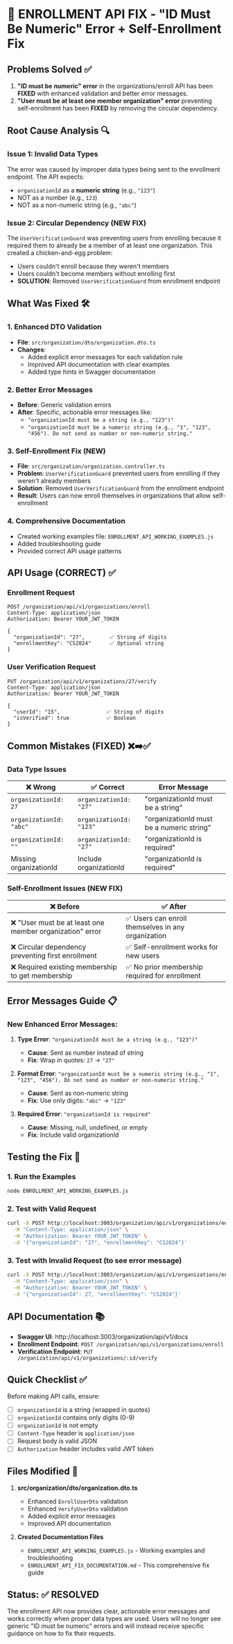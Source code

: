 # 🔧 ENROLLMENT API FIX - "ID Must Be Numeric" Error + Self-Enrollment Fix

## Problems Solved ✅

1. **"ID must be numeric" error** in the organizations/enroll API has been **FIXED** with enhanced validation and better error messages.
2. **"User must be at least one member organization" error** preventing self-enrollment has been **FIXED** by removing the circular dependency.

## Root Cause Analysis 🔍

### Issue 1: Invalid Data Types
The error was caused by improper data types being sent to the enrollment endpoint. The API expects:
- `organizationId` as a **numeric string** (e.g., `"123"`)
- NOT as a number (e.g., `123`)
- NOT as a non-numeric string (e.g., `"abc"`)

### Issue 2: Circular Dependency (NEW FIX)
The `UserVerificationGuard` was preventing users from enrolling because it required them to already be a member of at least one organization. This created a chicken-and-egg problem:
- Users couldn't enroll because they weren't members
- Users couldn't become members without enrolling first
- **SOLUTION**: Removed `UserVerificationGuard` from enrollment endpoint

## What Was Fixed 🛠️

### 1. Enhanced DTO Validation
- **File**: `src/organization/dto/organization.dto.ts`
- **Changes**:
  - Added explicit error messages for each validation rule
  - Improved API documentation with clear examples
  - Added type hints in Swagger documentation

### 2. Better Error Messages
- **Before**: Generic validation errors
- **After**: Specific, actionable error messages like:
  - `"organizationId must be a string (e.g., "123")"`
  - `"organizationId must be a numeric string (e.g., "1", "123", "456"). Do not send as number or non-numeric string."`

### 3. Self-Enrollment Fix (NEW)
- **File**: `src/organization/organization.controller.ts`
- **Problem**: `UserVerificationGuard` prevented users from enrolling if they weren't already members
- **Solution**: Removed `UserVerificationGuard` from the enrollment endpoint
- **Result**: Users can now enroll themselves in organizations that allow self-enrollment

### 4. Comprehensive Documentation
- Created working examples file: `ENROLLMENT_API_WORKING_EXAMPLES.js`
- Added troubleshooting guide
- Provided correct API usage patterns

## API Usage (CORRECT) ✅

### Enrollment Request
```http
POST /organization/api/v1/organizations/enroll
Content-Type: application/json
Authorization: Bearer YOUR_JWT_TOKEN

{
  "organizationId": "27",        ✅ String of digits
  "enrollmentKey": "CS2024"      ✅ Optional string
}
```

### User Verification Request
```http
PUT /organization/api/v1/organizations/27/verify
Content-Type: application/json
Authorization: Bearer YOUR_JWT_TOKEN

{
  "userId": "15",               ✅ String of digits
  "isVerified": true            ✅ Boolean
}
```

## Common Mistakes (FIXED) ❌➡️✅

### Data Type Issues
| ❌ Wrong | ✅ Correct | Error Message |
|----------|------------|---------------|
| `organizationId: 27` | `organizationId: "27"` | "organizationId must be a string" |
| `organizationId: "abc"` | `organizationId: "123"` | "organizationId must be a numeric string" |
| `organizationId: ""` | `organizationId: "27"` | "organizationId is required" |
| Missing organizationId | Include organizationId | "organizationId is required" |

### Self-Enrollment Issues (NEW FIX)
| ❌ Before | ✅ After | 
|----------|----------|
| ❌ "User must be at least one member organization" error | ✅ Users can enroll themselves in any organization |
| ❌ Circular dependency preventing first enrollment | ✅ Self-enrollment works for new users |
| ❌ Required existing membership to get membership | ✅ No prior membership required for enrollment |

## Error Messages Guide 📋

### New Enhanced Error Messages:
1. **Type Error**: `"organizationId must be a string (e.g., "123")"`
   - **Cause**: Sent as number instead of string
   - **Fix**: Wrap in quotes: `27` → `"27"`

2. **Format Error**: `"organizationId must be a numeric string (e.g., "1", "123", "456"). Do not send as number or non-numeric string."`
   - **Cause**: Sent as non-numeric string
   - **Fix**: Use only digits: `"abc"` → `"123"`

3. **Required Error**: `"organizationId is required"`
   - **Cause**: Missing, null, undefined, or empty
   - **Fix**: Include valid organizationId

## Testing the Fix 🧪

### 1. Run the Examples
```bash
node ENROLLMENT_API_WORKING_EXAMPLES.js
```

### 2. Test with Valid Request
```bash
curl -X POST http://localhost:3003/organization/api/v1/organizations/enroll \
  -H "Content-Type: application/json" \
  -H "Authorization: Bearer YOUR_JWT_TOKEN" \
  -d '{"organizationId": "27", "enrollmentKey": "CS2024"}'
```

### 3. Test with Invalid Request (to see error message)
```bash
curl -X POST http://localhost:3003/organization/api/v1/organizations/enroll \
  -H "Content-Type: application/json" \
  -H "Authorization: Bearer YOUR_JWT_TOKEN" \
  -d '{"organizationId": 27, "enrollmentKey": "CS2024"}'
```

## API Documentation 📚

- **Swagger UI**: http://localhost:3003/organization/api/v1/docs
- **Enrollment Endpoint**: `POST /organization/api/v1/organizations/enroll`
- **Verification Endpoint**: `PUT /organization/api/v1/organizations/:id/verify`

## Quick Checklist ✅

Before making API calls, ensure:
- [ ] `organizationId` is a string (wrapped in quotes)
- [ ] `organizationId` contains only digits (0-9)
- [ ] `organizationId` is not empty
- [ ] `Content-Type` header is `application/json`
- [ ] Request body is valid JSON
- [ ] `Authorization` header includes valid JWT token

## Files Modified 📝

1. **src/organization/dto/organization.dto.ts**
   - Enhanced `EnrollUserDto` validation
   - Enhanced `VerifyUserDto` validation
   - Added explicit error messages
   - Improved API documentation

2. **Created Documentation Files**
   - `ENROLLMENT_API_WORKING_EXAMPLES.js` - Working examples and troubleshooting
   - `ENROLLMENT_API_FIX_DOCUMENTATION.md` - This comprehensive fix guide

## Status: ✅ RESOLVED

The enrollment API now provides clear, actionable error messages and works correctly when proper data types are used. Users will no longer see generic "ID must be numeric" errors and will instead receive specific guidance on how to fix their requests.
